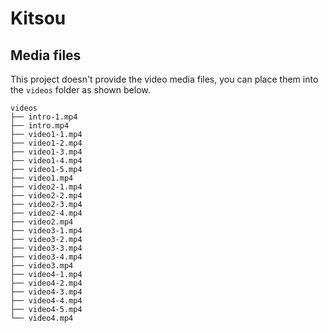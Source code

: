# Kitsou

## Media files

This project doesn't provide the video media files, you can place them into the `videos` folder as shown below.

```
videos
├── intro-1.mp4
├── intro.mp4
├── video1-1.mp4
├── video1-2.mp4
├── video1-3.mp4
├── video1-4.mp4
├── video1-5.mp4
├── video1.mp4
├── video2-1.mp4
├── video2-2.mp4
├── video2-3.mp4
├── video2-4.mp4
├── video2.mp4
├── video3-1.mp4
├── video3-2.mp4
├── video3-3.mp4
├── video3-4.mp4
├── video3.mp4
├── video4-1.mp4
├── video4-2.mp4
├── video4-3.mp4
├── video4-4.mp4
├── video4-5.mp4
└── video4.mp4
```
